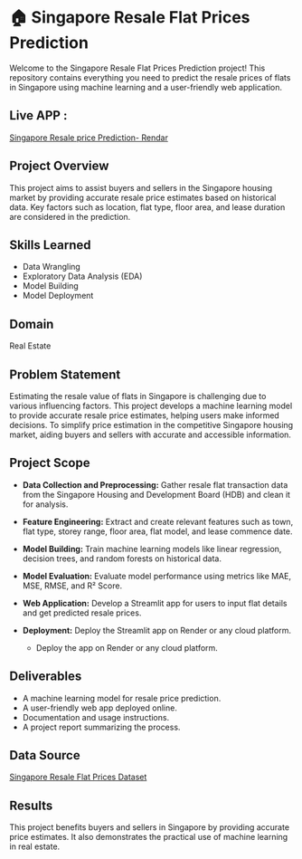 # 🏠 Singapore Resale Flat Prices Prediction

Welcome to the Singapore Resale Flat Prices Prediction project! This repository contains everything you need to predict the resale prices of flats in Singapore using machine learning and a user-friendly web application.

## Live APP : 
[Singapore Resale price Prediction- Rendar](https://singapore-resale-2-kp37.onrender.com)


## Project Overview
This project aims to assist buyers and sellers in the Singapore housing market by providing accurate resale price estimates based on historical data. Key factors such as location, flat type, floor area, and lease duration are considered in the prediction.

## Skills Learned
- Data Wrangling
- Exploratory Data Analysis (EDA)
- Model Building
- Model Deployment

## Domain
Real Estate

## Problem Statement
Estimating the resale value of flats in Singapore is challenging due to various influencing factors. This project develops a machine learning model to provide accurate resale price estimates, helping users make informed decisions. To simplify price estimation in the competitive Singapore housing market, aiding buyers and sellers with accurate and accessible information.

## Project Scope

- **Data Collection and Preprocessing:** Gather resale flat transaction data from the Singapore Housing and Development Board (HDB) and clean it for analysis.

- **Feature Engineering:** Extract and create relevant features such as town, flat type, storey range, floor area, flat model, and lease commence date.

- **Model Building:** Train machine learning models like linear regression, decision trees, and random forests on historical data.

- **Model Evaluation:** Evaluate model performance using metrics like MAE, MSE, RMSE, and R² Score.

- **Web Application:** Develop a Streamlit app for users to input flat details and get predicted resale prices.

- **Deployment:** Deploy the Streamlit app on Render or any cloud platform.
   - Deploy the app on Render or any cloud platform.

## Deliverables
- A machine learning model for resale price prediction.
- A user-friendly web app deployed online.
- Documentation and usage instructions.
- A project report summarizing the process.

## Data Source
[Singapore Resale Flat Prices Dataset](https://beta.data.gov.sg/collections/189/view)

## Results
This project benefits buyers and sellers in Singapore by providing accurate price estimates. It also demonstrates the practical use of machine learning in real estate.
